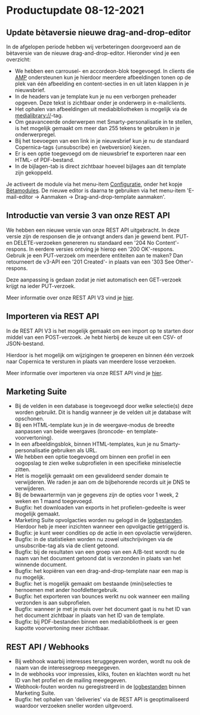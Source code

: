 # Productupdate 08-12-2021

## Update bètaversie nieuwe drag-and-drop-editor
In de afgelopen periode hebben wij verbeteringen doorgevoerd aan de bètaversie van de nieuwe drag-and-drop-editor.
Hieronder vind je een overzicht:
- We hebben een carrousel- en accordeon-blok toegevoegd. In clients die [AMP](https://www.copernica.com/nl/documentation/amp-dynamic-mail) ondersteunen kun je hierdoor meerdere afbeeldingen tonen op de plek van één afbeelding en content-secties in en uit laten klappen in je nieuwsbrief.
- In de headers van je template kun je nu een verborgen preheader opgeven. Deze tekst is zichtbaar onder je onderwerp in e-mailclients.
- Het ophalen van afbeeldingen uit mediabibliotheken is mogelijk via de [medialibrary://](https://www.copernica.com/nl/documentation/email-editor-medialibrary)-tag.
- Om geavanceerde onderwerpen met Smarty-personalisatie in te stellen, is het mogelijk gemaakt om meer dan 255 tekens te gebruiken in je onderwerpregel. 
- Bij het toevoegen van een link in je nieuwsbrief kun je nu de standaard Copernica-tags {unsubscribe} en {webversion} kiezen.
- Er is een optie toegevoegd om de nieuwsbrief te exporteren naar een HTML- of PDF-bestand.
- In de bijlagen-tab is direct zichtbaar hoeveel bijlages aan dit template zijn gekoppeld.

Je activeert de module via het menu-item [Configuratie](https://ms.copernica.com/#/admin), onder het kopje [Bètamodules](https://ms.copernica.com/#/admin/user/betamodules). De nieuwe editor is daarna te gebruiken via het menu-item 'E-mail-editor → Aanmaken → Drag-and-drop-template aanmaken'.

## Introductie van versie 3 van onze REST API
We hebben een nieuwe versie van onze REST API uitgebracht. In deze versie zijn de responsen die je ontvangt anders dan je gewend bent. PUT- en DELETE-verzoeken genereren nu standaard een '204 No Content'-respons. In eerdere versies ontving je hierop een '200 OK'-respons. Gebruik je een PUT-verzoek om meerdere entiteiten aan te maken? Dan retourneert de v3-API een '201 Created'- in plaats van een '303 See Other'-respons.

Deze aanpassing is gedaan zodat je niet automatisch een GET-verzoek krijgt na ieder PUT-verzoek.

Meer informatie over onze REST API V3 vind je [hier](https://www.copernica.com/nl/documentation/restv3/rest-api).

## Importeren via REST API
In de REST API V3 is het mogelijk gemaakt om een import op te starten door middel van een POST-verzoek. 
Je hebt hierbij de keuze uit een CSV- of JSON-bestand.

Hierdoor is het mogelijk om wijzigingen te groeperen en binnen één verzoek naar Copernica te versturen in plaats van meerdere losse verzoeken.

Meer informatie over importeren via onze REST API vind je [hier](https://www.copernica.com/nl/documentation/restv3/rest-post-imports).

## Marketing Suite
* Bij de velden in een database is toegevoegd door welke selectie(s) deze worden gebruikt. Dit is handig wanneer je de velden uit je database wilt opschonen.
* Bij een HTML-template kun je in de weergave-modus de breedte aanpassen van beide weergaves (broncode- en template-voorvertoning).
* In een afbeeldingsblok, binnen HTML-templates, kun je nu Smarty-personalisatie gebruiken als URL.
* We hebben een optie toegevoegd om binnen een profiel in een oogopslag te zien welke subprofielen in een specifieke miniselectie zitten.
* Het is mogelijk gemaakt om een gevalideerd sender domain te verwijderen. We raden je aan om de bijbehorende records uit je DNS te verwijderen.
* Bij de bewaartermijn van je gegevens zijn de opties voor 1 week, 2 weken en 1 maand toegevoegd.
* Bugfix: het downloaden van exports in het profielen-gedeelte is weer mogelijk gemaakt. 
* Marketing Suite opvolgacties worden nu gelogd in de [logbestanden](https://ms.copernica.com/#/logs/). Hierdoor heb je meer inzichten wanneer een opvolgactie getriggerd is.
* Bugfix: je kunt weer condities op de actie in een opvolactie verwijderen.
* Bugfix: in de statistieken worden nu zowel uitschrijvingen via de unsubscribe-tag als via de client getoond.
* Bugfix: bij de resultaten van een groep van een A/B-test wordt nu de naam van het document getoond dat is verzonden in plaats van het winnende document.
* Bugfix: het kopiëren van een drag-and-drop-template naar een map is nu mogelijk.
* Bugfix: het is mogelijk gemaakt om bestaande (mini)selecties te hernoemen met ander hoofdlettergebruik.
* Bugfix: het exporteren van bounces werkt nu ook wanneer een mailing verzonden is aan subprofielen.
* Bugfix: wanneer je met je muis over het document gaat is nu het ID van het document zichtbaar in plaats van het ID van de template.
* Bugfix: bij PDF-bestanden binnen een mediabibliotheek is er geen kapotte voorvertoning meer zichtbaar.

## REST API / Webhooks
* Bij webhook waarbij interesses teruggegeven worden, wordt nu ook de naam van de interessegroep meegegeven.
* In de webhooks voor impressies, kliks, fouten en klachten wordt nu het ID van het profiel en de mailing meegegeven.
* Webhook-fouten worden nu geregistreerd in de [logbestanden](https://ms.copernica.com/#/logs/) binnen Marketing Suite.
* Bugfix: het ophalen van 'deliveries' via de REST API is geoptimaliseerd waardoor verzoeken sneller worden uitgevoerd.

